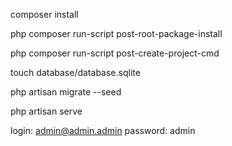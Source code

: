 composer install

php composer run-script post-root-package-install

php composer run-script post-create-project-cmd 

touch database/database.sqlite

php artisan migrate --seed

php artisan serve

login: admin@admin.admin
password: admin
